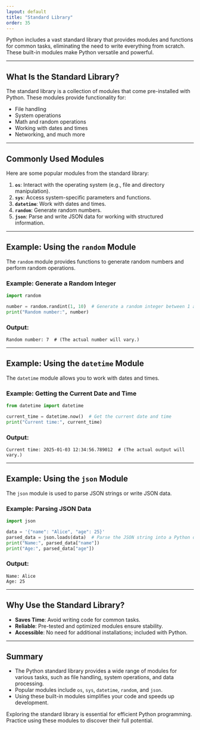 ```yaml
---
layout: default
title: "Standard Library"
order: 35
---
```


Python includes a vast standard library that provides modules and functions for common tasks, eliminating the need to write everything from scratch. These built-in modules make Python versatile and powerful.

---

## What Is the Standard Library?

The standard library is a collection of modules that come pre-installed with Python. These modules provide functionality for:
- File handling
- System operations
- Math and random operations
- Working with dates and times
- Networking, and much more

---

## Commonly Used Modules

Here are some popular modules from the standard library:

1. **`os`**: Interact with the operating system (e.g., file and directory manipulation).
2. **`sys`**: Access system-specific parameters and functions.
3. **`datetime`**: Work with dates and times.
4. **`random`**: Generate random numbers.
5. **`json`**: Parse and write JSON data for working with structured information.

---

## Example: Using the `random` Module

The `random` module provides functions to generate random numbers and perform random operations.

### Example: Generate a Random Integer

```python
import random

number = random.randint(1, 10)  # Generate a random integer between 1 and 10
print("Random number:", number)
```

### Output:

```plaintext
Random number: 7  # (The actual number will vary.)
```

---

## Example: Using the `datetime` Module

The `datetime` module allows you to work with dates and times.

### Example: Getting the Current Date and Time

```python
from datetime import datetime

current_time = datetime.now()  # Get the current date and time
print("Current time:", current_time)
```

### Output:

```plaintext
Current time: 2025-01-03 12:34:56.789012  # (The actual output will vary.)
```

---

## Example: Using the `json` Module

The `json` module is used to parse JSON strings or write JSON data.

### Example: Parsing JSON Data

```python
import json

data = '{"name": "Alice", "age": 25}'
parsed_data = json.loads(data)  # Parse the JSON string into a Python dictionary
print("Name:", parsed_data["name"])
print("Age:", parsed_data["age"])
```

### Output:

```plaintext
Name: Alice
Age: 25
```

---

## Why Use the Standard Library?

- **Saves Time**: Avoid writing code for common tasks.
- **Reliable**: Pre-tested and optimized modules ensure stability.
- **Accessible**: No need for additional installations; included with Python.

---

## Summary

- The Python standard library provides a wide range of modules for various tasks, such as file handling, system operations, and data processing.
- Popular modules include `os`, `sys`, `datetime`, `random`, and `json`.
- Using these built-in modules simplifies your code and speeds up development.

Exploring the standard library is essential for efficient Python programming. Practice using these modules to discover their full potential.
